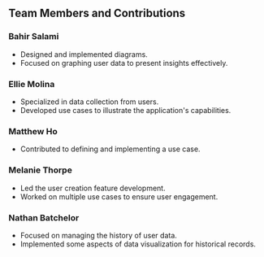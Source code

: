 ## Team Members and Contributions

### Bahir Salami
- Designed and implemented diagrams.
- Focused on graphing user data to present insights effectively.

### Ellie Molina
- Specialized in data collection from users.
- Developed use cases to illustrate the application's capabilities.

### Matthew Ho
- Contributed to defining and implementing a use case.

### Melanie Thorpe
- Led the user creation feature development.
- Worked on multiple use cases to ensure user engagement.

### Nathan Batchelor
- Focused on managing the history of user data.
- Implemented some aspects of data visualization for historical records.
